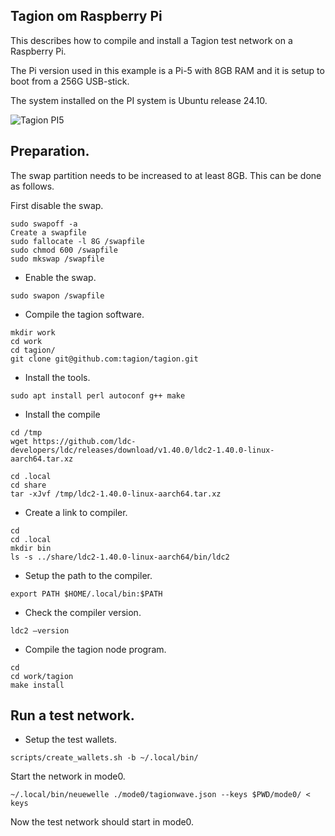 ## Tagion om Raspberry Pi

This describes how to compile and install a Tagion test network on a Raspberry Pi.

The Pi version used in this example is a Pi-5 with 8GB RAM and it is setup to boot from a 256G USB-stick.

The system installed on the PI system is Ubuntu release 24.10.

![Tagion PI5](/img/raspberry_5.jpg)

## Preparation.
The swap partition needs to be increased to at least 8GB.
This can be done as follows.

First disable the swap.
```
sudo swapoff -a
Create a swapfile
sudo fallocate -l 8G /swapfile
sudo chmod 600 /swapfile
sudo mkswap /swapfile
```

* Enable the swap.
```
sudo swapon /swapfile
```

* Compile the tagion software.
```
mkdir work
cd work
cd tagion/
git clone git@github.com:tagion/tagion.git
```

* Install the tools.
```
sudo apt install perl autoconf g++ make
```

* Install the compile
```
cd /tmp
wget https://github.com/ldc-developers/ldc/releases/download/v1.40.0/ldc2-1.40.0-linux-aarch64.tar.xz

cd .local
cd share
tar -xJvf /tmp/ldc2-1.40.0-linux-aarch64.tar.xz
```

* Create a link to compiler.
```
cd
cd .local
mkdir bin
ls -s ../share/ldc2-1.40.0-linux-aarch64/bin/ldc2
```

* Setup the path to the compiler.
```
export PATH $HOME/.local/bin:$PATH
```

* Check the compiler version.
```
ldc2 –version
```
* Compile the tagion node program.
```
cd
cd work/tagion
make install
```

## Run a test network.

* Setup the test wallets.
```
scripts/create_wallets.sh -b ~/.local/bin/
```
Start the network in mode0.
```
~/.local/bin/neuewelle ./mode0/tagionwave.json --keys $PWD/mode0/ < keys
```

Now the test network should start in mode0.






